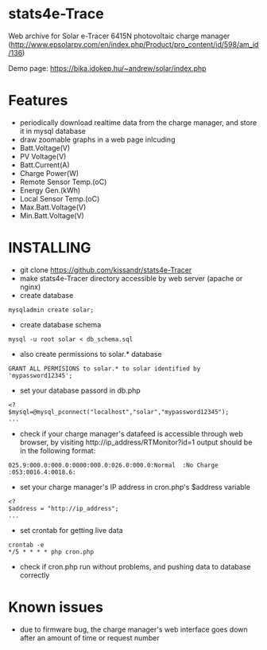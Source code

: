 # stats4e-Trace
Web archive for Solar e-Tracer 6415N photovoltaic charge manager (http://www.epsolarpv.com/en/index.php/Product/pro_content/id/598/am_id/136)

Demo page: https://bika.idokep.hu/~andrew/solar/index.php
# Features
- periodically download realtime data from the charge manager, and store it in mysql database
- draw zoomable graphs in a web page inlcuding
- Batt.Voltage(V)
- PV Voltage(V)
- Batt.Current(A)
- Charge Power(W)
- Remote Sensor Temp.(oC)
- Energy Gen.(kWh)
- Local Sensor Temp.(oC)
- Max.Batt.Voltage(V)
- Min.Batt.Voltage(V)

# INSTALLING
- git clone https://github.com/kissandr/stats4e-Tracer
- make stats4e-Tracer directory accessible by web server (apache or nginx)
- create database
```
mysqladmin create solar;
```
- create database schema
```
mysql -u root solar < db_schema.sql
```
- also create permissions to solar.* database
```
GRANT ALL PERMISIONS to solar.* to solar identified by 'mypassword12345';
```
- set your database passord in db.php
```
<?
$mysql=@mysql_pconnect("localhost","solar","mypassword12345");
...
```
- check if your charge manager's datafeed is accessible through web browser, by visiting http://ip_address/RTMonitor?id=1 output should be in the following format:
```
025.9:000.0:000.0:0000:000.0:026.0:000.0:Normal  :No Charge :053:0016.4:0018.6:
```
- set your charge manager's IP address in cron.php's $address variable
```
<?
$address = "http://ip_address";
...
```
- set crontab for getting live data 
```
crontab -e
*/5 * * * * php cron.php 
```
- check if cron.php run without problems, and pushing data to database correctly

# Known issues
- due to firmware bug, the charge manager's web interface goes down after an amount of time or request number

